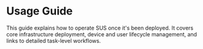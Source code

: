 # Usage Guide

This guide explains how to operate SUS once it's been deployed. It covers core infrastructure deployment, device and user lifecycle management, and links to detailed task-level workflows.
